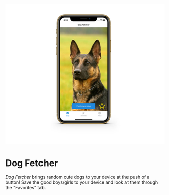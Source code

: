 ![Screenshot of Dog Fetch on an iPhone XR](./assets/images/dog-fetcher-iphone-xr.jpg)
# Dog Fetcher
_Dog Fetcher_ brings random cute dogs to your device at the push of a button! Save the good boys/girls to your device and look at them through the "Favorites" tab.